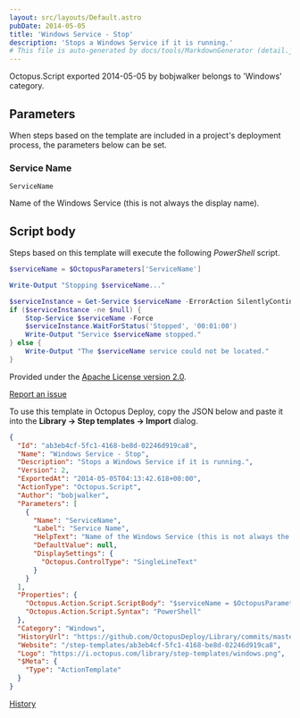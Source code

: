 ```yaml
---
layout: src/layouts/Default.astro
pubDate: 2014-05-05
title: 'Windows Service - Stop'
description: 'Stops a Windows Service if it is running.'
# This file is auto-generated by docs/tools/MarkdownGenerator (detail.js)
---
```


Octopus.Script exported 2014-05-05 by bobjwalker belongs to 'Windows' category.

## Parameters

When steps based on the template are included in a project's deployment process, the parameters below can be set.


<div class="param">

### Service Name

`ServiceName`

Name of the Windows Service (this is not always the display name).

</div>
        

## Script body

Steps based on this template will execute the following *PowerShell* script.

```PowerShell
$serviceName = $OctopusParameters['ServiceName']Write-Output "Stopping $serviceName..."$serviceInstance = Get-Service $serviceName -ErrorAction SilentlyContinueif ($serviceInstance -ne $null) {    Stop-Service $serviceName -Force    $serviceInstance.WaitForStatus('Stopped', '00:01:00')    Write-Output "Service $serviceName stopped."} else {    Write-Output "The $serviceName service could not be located."}
```

Provided under the [Apache License version 2.0](https://github.com/OctopusDeploy/Library/blob/master/LICENSE.txt).

[Report an issue](https://github.com/OctopusDeploy/Library/issues/new?assignees=&labels=&projects=&template=bug-report.yml&title=Issue%20with%20Windows%20Service%20-%20Stop&step-template=Windows%20Service%20-%20Stop)

<div class="get-json">

To use this template in Octopus Deploy, copy the JSON below and paste it into the **Library → Step templates → Import** dialog.

```json
{
  "Id": "ab3eb4cf-5fc1-4168-be8d-02246d919ca8",
  "Name": "Windows Service - Stop",
  "Description": "Stops a Windows Service if it is running.",
  "Version": 2,
  "ExportedAt": "2014-05-05T04:13:42.618+00:00",
  "ActionType": "Octopus.Script",
  "Author": "bobjwalker",
  "Parameters": [
    {
      "Name": "ServiceName",
      "Label": "Service Name",
      "HelpText": "Name of the Windows Service (this is not always the display name).",
      "DefaultValue": null,
      "DisplaySettings": {
        "Octopus.ControlType": "SingleLineText"
      }
    }
  ],
  "Properties": {
    "Octopus.Action.Script.ScriptBody": "$serviceName = $OctopusParameters['ServiceName']\r\rWrite-Output \"Stopping $serviceName...\"\r\r$serviceInstance = Get-Service $serviceName -ErrorAction SilentlyContinue\rif ($serviceInstance -ne $null) {\r    Stop-Service $serviceName -Force\r    $serviceInstance.WaitForStatus('Stopped', '00:01:00')\r    Write-Output \"Service $serviceName stopped.\"\r} else {\r    Write-Output \"The $serviceName service could not be located.\"\r}\r",
    "Octopus.Action.Script.Syntax": "PowerShell"
  },
  "Category": "Windows",
  "HistoryUrl": "https://github.com/OctopusDeploy/Library/commits/master/step-templates//opt/buildagent/work/75443764cd38076d/step-templates/windows-service-stop.json",
  "Website": "/step-templates/ab3eb4cf-5fc1-4168-be8d-02246d919ca8",
  "Logo": "https://i.octopus.com/library/step-templates/windows.png",
  "$Meta": {
    "Type": "ActionTemplate"
  }
}
```

[History](https://github.com/OctopusDeploy/Library/commits/master/step-templates/https://github.com/OctopusDeploy/Library/commits/master/step-templates//opt/buildagent/work/75443764cd38076d/step-templates/windows-service-stop.json)

</div>
